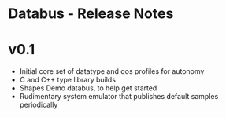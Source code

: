 # Databus - Release Notes

# v0.1

- Initial core set of datatype and qos profiles for autonomy
- C and C++ type library builds
- Shapes Demo databus, to help get started
- Rudimentary system emulator that publishes default samples periodically
